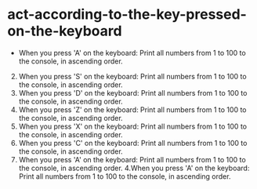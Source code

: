 # act-according-to-the-key-pressed-on-the-keyboard

* When you press 'A' on the keyboard: Print all numbers from 1 to 100 to the console, in ascending order.
2. When you press 'S' on the keyboard: Print all numbers from 1 to 100 to the console, in ascending order.
3. When you press 'D' on the keyboard: Print all numbers from 1 to 100 to the console, in ascending order.
  1. When you press 'Z' on the keyboard: Print all numbers from 1 to 100 to the console, in ascending order.
  2. When you press 'X' on the keyboard: Print all numbers from 1 to 100 to the console, in ascending order.
  3. When you press 'C' on the keyboard: Print all numbers from 1 to 100 to the console, in ascending order.
  4. When you press 'A' on the keyboard: Print all numbers from 1 to 100 to the console, in ascending order.
4.When you press 'A' on the keyboard: Print all numbers from 1 to 100 to the console, in ascending order.

